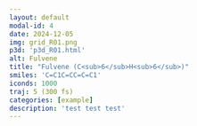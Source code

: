 ```yaml
---
layout: default
modal-id: 4
date: 2024-12-05
img: grid_R01.png
p3d: 'p3d_R01.html'
alt: Fulvene
title: "Fulvene (C<sub>6</sub>H<sub>6</sub>)"
smiles: 'C=C1C=CC=C=C1'
iconds: 1000
traj: 5 (300 fs)
categories: [example]
description: 'test test test'
---
```


